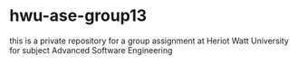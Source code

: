 # hwu-ase-group13

this is a private repository for a group assignment at Heriot Watt University for subject Advanced Software Engineering
